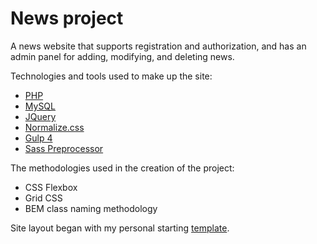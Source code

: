 # News project
<p>A news website that supports registration and authorization, and has an admin panel for adding, modifying, and deleting news.</p>

<p>Technologies and tools used to make up the site:</p>

<ul>
  <li><a href="https://www.php.net" target="_blank">PHP</a></li>
  <li><a href="https://www.mysql.com" target="_blank">MySQL</a></li>
	<li><a href="https://jquery.com" target="_blank">JQuery</a></li>
	<li><a href="https://necolas.github.io/normalize.css/" target="_blank">Normalize.css</a></li>
	<li><a href="https://gulpjs.com" target="_blank">Gulp 4</a></li>
	<li><a href="https://sass-scss.ru" target="_blank">Sass Preprocessor</a></li>
</ul>

<p>The methodologies used in the creation of the project:</p>

<ul>
	<li>CSS Flexbox</li>
  <li>Grid CSS</li>
	<li>BEM class naming methodology</li>
</ul>

<p>Site layout began with my personal starting <a href="https://igor-muram.github.io/webtemplate/index.html" target="_blank">template</a>.</p>
